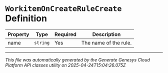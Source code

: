 # `WorkitemOnCreateRuleCreate` Definition

| Property | Type | Required | Description |
|----------|------|----------|-------------|
| name | `string` | Yes | The name of the rule. |

---

*This file was automatically generated by the Generate Genesys Cloud Platform API classes utility on 2025-04-24T15:04:26.075Z*